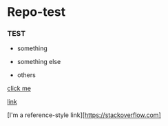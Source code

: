 # Repo-test

### TEST

* something

- something else
+ others


[click me](https://www.google.com)

[link](http://www.reddit.com)

[I'm a reference-style link][https://stackoverflow.com]
